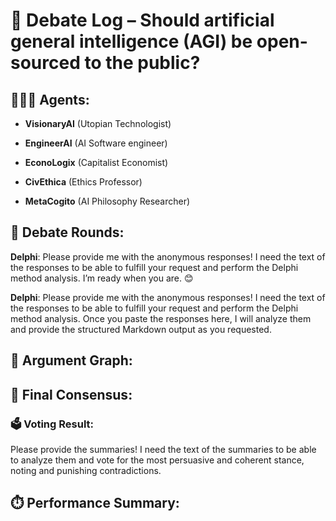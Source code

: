 # 🧠 Debate Log – Should artificial general intelligence (AGI) be open-sourced to the public?


## 🧑‍🤝‍🧑 Agents:


- **VisionaryAI** (Utopian Technologist)

- **EngineerAI** (AI Software engineer)

- **EconoLogix** (Capitalist Economist)

- **CivEthica** (Ethics Professor)

- **MetaCogito** (AI Philosophy Researcher)


## 🔁 Debate Rounds:


**Delphi**: Please provide me with the anonymous responses! I need the text of the responses to be able to fulfill your request and perform the Delphi method analysis.  I’m ready when you are. 😊

**Delphi**: Please provide me with the anonymous responses! I need the text of the responses to be able to fulfill your request and perform the Delphi method analysis.  Once you paste the responses here, I will analyze them and provide the structured Markdown output as you requested.


## 🌳 Argument Graph:





## 🧠 Final Consensus:


### 🗳️ Voting Result:
Please provide the summaries! I need the text of the summaries to be able to analyze them and vote for the most persuasive and coherent stance, noting and punishing contradictions.


## ⏱️ Performance Summary:

